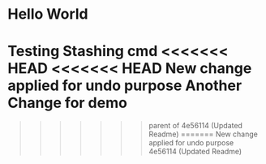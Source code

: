 # Hello World
Testing Stashing cmd
<<<<<<< HEAD
<<<<<<< HEAD
New change applied for undo purpose
Another Change for demo
=======
>>>>>>> parent of 4e56114 (Updated Readme)
=======
New change applied for undo purpose
>>>>>>> 4e56114 (Updated Readme)
